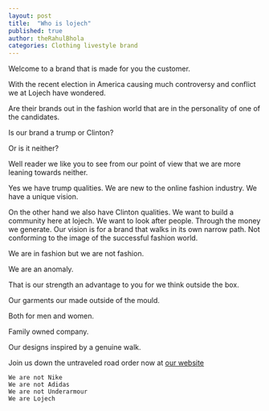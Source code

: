 ```yaml
---
layout: post
title:  "Who is lojech"
published: true
author: theRahulBhola
categories: Clothing livestyle brand
---
```



Welcome to a brand that is made for you the customer.

With the recent election in America causing much controversy and conflict we at Lojech have wondered. 

Are their brands out in the fashion world that are in the personality of one of the candidates. 

Is our brand a trump or Clinton? 

Or is it neither?

Well reader we like you to see from our point of view that we are more leaning towards neither.

Yes we have trump qualities. We are new to the online fashion industry. We have a unique vision. 

On the other hand we also have Clinton qualities.
We want to build a community here at lojech. 
We want to look after people. 
Through the money we generate.
Our vision is for a brand that walks in its own narrow path. Not conforming to the image of the successful fashion world. 

We are in fashion but we are not fashion. 

We are an anomaly.

That is our strength an advantage to you for we think outside the box. 

Our garments our made outside of the mould. 

Both for men and women. 

Family owned company.

Our designs inspired by a genuine walk. 

Join us down the untraveled road order now at [our website](http://lojech.com)

    We are not Nike
    We are not Adidas 
    We are not Underarmour 
    We are Lojech
